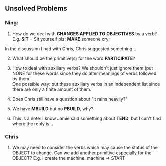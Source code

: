 ## Unsolved Problems

### Ning:
1. How do we deal with **CHANGES APPLIED TO OBJECTIVES** by a verb?\
E.g. **SIT** = Sit yourself plz; **MAKE** someone cry;

In the discussion I had with Chris, Chris suggested something...

2. What should be the primitive(s) for the word **PARTICIPATE**?
3. How to deal with auxiliary verbs? We shouldn't just ignore them (put NONE for these words since they do alter meanings of verbs followed by them.\
One possible way: put these auxiliary verbs in an independent list since there are only a finite amount of them.

4. Does Chris still have a question about "it rains heavily?"

5. We have **MBUILD** but no **PBUILD**, why?

6. This is a note: I know Jamie said something about **TEND**, but I can't find where the reply is...


### Chris

1. We may need to consider the verbs which may cause the status of the OBJECT to change. Can we add another primitive especially for the OBJECT? E.g. I create the machine. machine => START
